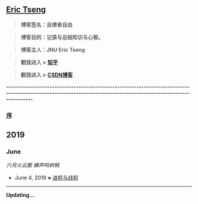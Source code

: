 ## [Eric Tseng](https://github.com/Questzzq/Backend_cpp/tree/master/)

> **博客签名：自律者自由**

> **博客目的：记录与总结知识与心智。**

> **博客主人：JNU Eric Tseng**
               
> **戳我进入 »** **[知乎](https://www.zhihu.com/people/zheng-ze-qi-74/activities)**

> **戳我进入 »** **[CSDN博客](https://me.csdn.net/Zheng_Ze_qi)**  

**-------------------------------------------------------------------------------------------------------------------------------------------------------------------**

### **[序](https://github.com/github)**
## 2019
### June
*六月火云散 蝉声鸣树梢*

* June 4, 2019 **»** [进程与线程](https://github.com/github)


---
**Updating...** 
